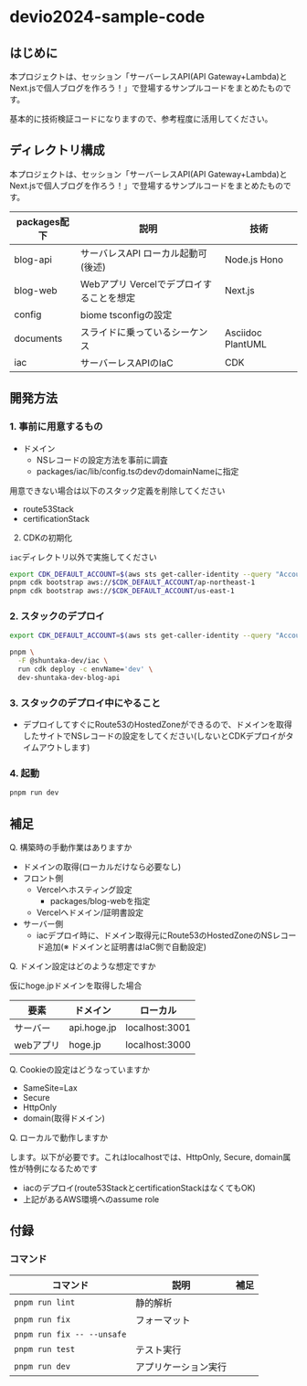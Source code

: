 
# devio2024-sample-code

## はじめに

本プロジェクトは、セッション「サーバーレスAPI(API Gateway+Lambda)とNext.jsで個人ブログを作ろう！」で登場するサンプルコードをまとめたものです。

基本的に技術検証コードになりますので、参考程度に活用してください。


## ディレクトリ構成

本プロジェクトは、セッション「サーバーレスAPI(API Gateway+Lambda)とNext.jsで個人ブログを作ろう！」で登場するサンプルコードをまとめたものです。

|packages配下|説明|技術
|---|---|---|
|blog-api|サーバレスAPI ローカル起動可(後述)|Node.js Hono
|blog-web|Webアプリ Vercelでデプロイすることを想定|Next.js
|config|biome tsconfigの設定|
|documents|スライドに乗っているシーケンス|Asciidoc PlantUML
|iac|サーバーレスAPIのIaC|CDK


## 開発方法

### 1. 事前に用意するもの

* ドメイン
  * NSレコードの設定方法を事前に調査
  * packages/iac/lib/config.tsのdevのdomainNameに指定

用意できない場合は以下のスタック定義を削除してください

* route53Stack
* certificationStack

2. CDKの初期化

`iac`ディレクトリ以外で実施してください

```bash
export CDK_DEFAULT_ACCOUNT=$(aws sts get-caller-identity --query "Account" --output text)
pnpm cdk bootstrap aws://$CDK_DEFAULT_ACCOUNT/ap-northeast-1
pnpm cdk bootstrap aws://$CDK_DEFAULT_ACCOUNT/us-east-1
```

### 2. スタックのデプロイ

```bash
export CDK_DEFAULT_ACCOUNT=$(aws sts get-caller-identity --query "Account" --output text)

pnpm \
  -F @shuntaka-dev/iac \
  run cdk deploy -c envName='dev' \
  dev-shuntaka-dev-blog-api
```

### 3. スタックのデプロイ中にやること

* デプロイしてすぐにRoute53のHostedZoneができるので、ドメインを取得したサイトでNSレコードの設定をしてください(しないとCDKデプロイがタイムアウトします)

### 4. 起動

```bash
pnpm run dev
```

## 補足

Q. 構築時の手動作業はありますか

* ドメインの取得(ローカルだけなら必要なし)
* フロント側
  * Vercelへホスティング設定
    * packages/blog-webを指定
  * Vercelへドメイン/証明書設定
* サーバー側
  * iacデプロイ時に、ドメイン取得元にRoute53のHostedZoneのNSレコード追加(※ ドメインと証明書はIaC側で自動設定)

Q. ドメイン設定はどのような想定ですか

仮にhoge.jpドメインを取得した場合

|要素|ドメイン|ローカル|
|---|---|---|
|サーバー|api.hoge.jp|localhost:3001
|webアプリ|hoge.jp|localhost:3000


Q. Cookieの設定はどうなっていますか

* SameSite=Lax
* Secure
* HttpOnly
* domain(取得ドメイン)

Q. ローカルで動作しますか

します。以下が必要です。これはlocalhostでは、HttpOnly, Secure, domain属性が特例になるためです

* iacのデプロイ(route53StackとcertificationStackはなくてもOK)
* 上記があるAWS環境へのassume role


## 付録

### コマンド

|コマンド|説明|補足|
|---|---|---|
|`pnpm run lint`|静的解析|
|`pnpm run fix`|フォーマット|
|`pnpm run fix -- --unsafe`|
|`pnpm run test`|テスト実行|
|`pnpm run dev`|アプリケーション実行|


